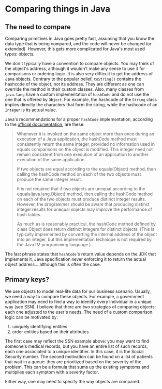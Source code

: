 # Comparing things in Java

## The need to compare

Comparing primitives in Java goes pretty fast, assuming that you know the data type that is being compared, and the code will never be changed (or extended). However, this gets more complicated for Java's most used types: objects.

We don't typically have a convention to compare objects. You may think of the object's address, although it wouldn't make any sense to use it for comparisons or ordering logic. It is also very difficult to get the address of Java objects. Contrary to the popular belief, `toString()` contains the hashcode of the object, not its address. They are different as one can override the method in their custom classes. Also, many classes from `java.lang` have a custom implementation of `hashCode` and do not use the one that is offered by `Object`. For example, the hashcode of the `String` class implies directly the characters that form the string, while the hashcode of an `Integer` is its actual value.

Java's recommendations for a proper `hashCode` implementation, according to the [official documentation](https://docs.oracle.com/javase/7/docs/api/java/lang/Object.html), are these:

> Whenever it is invoked on the same object more than once during an execution of a Java application, the hashCode method must consistently return the same integer, provided no information used in equals comparisons on the object is modified. This integer need not remain consistent from one execution of an application to another execution of the same application.
>
> If two objects are equal according to the equals(Object) method, then calling the hashCode method on each of the two objects must produce the same integer result.
>
> It is not required that if two objects are unequal according to the equals(java.lang.Object) method, then calling the hashCode method on each of the two objects must produce distinct integer results. However, the programmer should be aware that producing distinct integer results for unequal objects may improve the performance of hash tables.
>
> As much as is reasonably practical, the hashCode method defined by class Object does return distinct integers for distinct objects. (This is typically implemented by converting the internal address of the object into an integer, but this implementation technique is not required by the JavaTM programming language.)

The last phrase states that  `hashCode`'s return value depends on the JDK that implements it, Java specification never enforcing it to return the actual object address... although this is often the case.

## Primary keys?

We use objects to model real-life data for our business scenario. Usually, we need a way to compare these objects. For example, a government application may need to find a way to identify every individual in a unique way (see SSN). I believe that there are two strategies of comparing objects: each one adjusted to the user's needs. The need of a custom comparison logic can be motivated by:

1. uniquely identifying entities
2. order entities based on their attributes

The first case may reflect the SSN example above: you may want to find someone's medical records, but you have an entire list of such records, each one associated to a unique identifier. In this case, it is the Social Security number. The second motivation can be found on a list of patients that wait in a queue: they are prioritized based on the severity of the problem. This can be a formula that sums up the existing symptoms and multiplies each symptom with a severity factor.

Either way, one may need to specify the way objects are compared.
